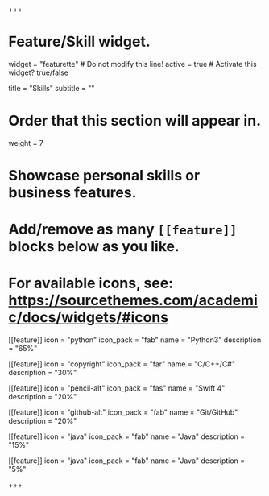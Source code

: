 +++
# Feature/Skill widget.
widget = "featurette"  # Do not modify this line!
active = true  # Activate this widget? true/false

title = "Skills"
subtitle = ""

# Order that this section will appear in.
weight = 7

# Showcase personal skills or business features.
#
# Add/remove as many `[[feature]]` blocks below as you like.
#
# For available icons, see: https://sourcethemes.com/academic/docs/widgets/#icons

[[feature]]
  icon = "python"
  icon_pack = "fab"
  name = "Python3"
  description = "65%"

[[feature]]
  icon = "copyright"
  icon_pack = "far"
  name = "C/C++/C#"
  description = "30%"  

[[feature]]
  icon = "pencil-alt"
  icon_pack = "fas"
  name = "Swift 4"
  description = "20%"

[[feature]]
  icon = "github-alt"
  icon_pack = "fab"
  name = "Git/GitHub"
  description = "20%"

[[feature]]
  icon = "java"
  icon_pack = "fab"
  name = "Java"
  description = "15%"

[[feature]]
  icon = "java"
  icon_pack = "fab"
  name = "Java"
  description = "5%"

+++
